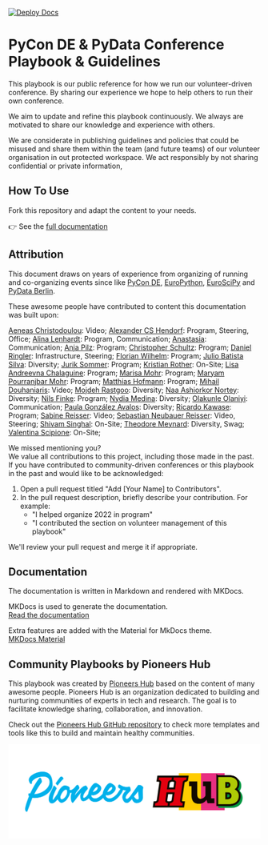 [![Deploy Docs](https://github.com/PioneersHub/conference/actions/workflows/ci.yml/badge.svg)](https://github.com/PioneersHub/conference/actions/workflows/ci.yml)

# PyCon DE & PyData Conference Playbook & Guidelines

This playbook is our public reference for how we run our volunteer-driven conference.
By sharing our experience we hope to help others to run their own conference.

We aim to update and refine this playbook continuously.
We always are motivated to share our knowledge and experience with others.

We are considerate in publishing guidelines and policies that could be misused and share them within the team (and
future teams) of our volunteer organisation in out protected workspace.
We act responsibly by not sharing confidential or private information,

## How To Use

Fork this repository and adapt the content to your needs.

👉 See the [full documentation](https://pioneershub.github.io/conference/)

## Attribution

This document draws on years of experience from organizing of running and co-organizing events since like
[PyCon DE](https://de.pycon.org/), [EuroPython](https://europython.eu), [EuroSciPy](https://euroscipy.org)
and [PyData Berlin](https://berlin.pydata.org).

These awesome people have contributed to content this documentation was built upon:

[Aeneas Christodoulou](https://github.com/AeneasChristodoulou): Video;
[Alexander CS Hendorf](https://github.com/alanderex): Program, Steering, Office;
[Alina Lenhardt](https://github.com/alina-lenhardt): Program, Communication;
[Anastasia](https://github.com/asamokhina): Communication;
[Anja Pilz](https://github.com/aplz): Program;
[Christopher Schultz](#): Program;
[Daniel Ringler](https://github.com/dringler): Infrastructure, Steering;
[Florian Wilhelm](https://github.com/florianwilhelm): Program;
[Julio Batista Silva](https://github.com/jbsilva): Diversity;
[Jurik Sommer](https://github.com/Jurik-001): Program;
[Kristian Rother](https://github.com/krother): On-Site;
[Lisa Andreevna Chalaguine](#): Program;
[Marisa Mohr](https://github.com/marisamohr): Program;
[Maryam Pourranjbar Mohr](#): Program;
[Matthias Hofmann](#): Program;
[Mihail Douhaniaris](https://github.com/mtdo): Video;
[Mojdeh Rastgoo](https://github.com/mrastgoo): Diversity;
[Naa Ashiorkor Nortey](https://github.com/7ashiorkor7): Diversity;
[Nils Finke](https://github.com/FinkeNils): Program;
[Nydia Medina](https://github.com/nydiamedina): Diversity;
[Olakunle Olaniyi](https://github.com/rugging24): Communication;
[Paula González Avalos](https://github.com/pga99): Diversity;
[Ricardo Kawase](#): Program;
[Sabine Reisser](https://github.com/orgs/PYCONDE/people/sreisser): Video;
[Sebastian Neubauer Reisser](https://github.com/sebastianneubauer): Video, Steering;
[Shivam Singhal](https://github.com/championshuttler): On-Site;
[Theodore Meynard](https://github.com/orgs/PYCONDE/people/terezaif): Diversity, Swag;
[Valentina Scipione](https://github.com/astrovale): On-Site;

We missed mentioning you?   
We value all contributions to this project, including those made in the past. If you have contributed to
community-driven conferences or this playbook in the past and would like to be acknowledged:

1. Open a pull request titled "Add [Your Name] to Contributors".
2. In the pull request description, briefly describe your contribution. For example:
    - "I helped organize 2022 in program"
    - "I contributed the section on volunteer management of this playbook"

We'll review your pull request and merge it if appropriate.

## Documentation

The documentation is written in Markdown and rendered with MKDocs.

MKDocs is used to generate the documentation.  
[Read the documentation](https://pioneershub.github.io/conference/)

Extra features are added with the Material for MkDocs theme.  
[MKDocs Material](https://squidfunk.github.io/mkdocs-material/)

## Community Playbooks by Pioneers Hub

This playbook was created by [Pioneers Hub](https://www.pioneershub.org/en/) based on the content of many awesome
people.
Pioneers Hub is an organization dedicated to building and nurturing communities of experts in tech and research.
The goal is to facilitate knowledge sharing, collaboration, and innovation.

Check out the [Pioneers Hub GitHub repository](https://github.com/PioneersHub) to check more templates and tools
like this to build and maintain healthy communities.

![Pioneers Hub Logo](docs/assets/images/Pioneers-Hub-Logo-vereinfacht-inline.svg)
